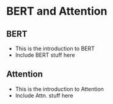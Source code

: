 # BERT and Attention

## BERT

- This is the introduction to BERT
- Include BERT stuff here

## Attention


- This is the introduction to Attention
- Include Attn. stuff here